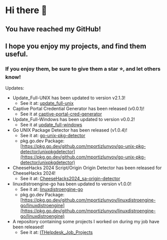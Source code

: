 # Hi there 👋
## You have reached my GitHub!
## I hope you enjoy my projects, and find them useful.
### If you enjoy them, be sure to give them a star ⭐, and let others know!
Updates:
 - Update_Full-UNIX has been updated to version v2.1.3!
   - See it at: [update_full-unix](https://github.com/mportizlunyov/update_full-unix)
 - Captive Portal Credential Generator has been released (v0.0.1)!
   - See it at [captive-portal-cred-generator](https://github.com/mportizlunyov/captive-portal-cred-generator)
 - Update_Full-Windows has been updated to version v0.0.2!
   - See it at [update_full-windows](https://github.com/mportizlunyov/update_full-windows)
 - Go UNIX Package Detector has been released (v1.0.4)!
   - See it at: [go-unix-pkg-detector](https://github.com/mportizlunyov/go-unix-pkg-detector)
   - pkg.go.dev Package: [https://pkg.go.dev/github.com/mportizlunyov/go-unix-pkg-detector/unixpkgdetector](https://pkg.go.dev/github.com/mportizlunyov/go-unix-pkg-detector/unixpkgdetector)
 - CheeseHacks 2024 Script/Origin Origin Detector has been released for CheeseHacks 2024!
   - See it at: [CheeseHacks2024_sa-origin-detector](https://github.com/mportizlunyov/CheeseHacks2024_sa-origin-detector)
 - linuxdistroengine-go has been updated to version v1.0.0!
   - See it at: [linuxdistroengine-go](https://github.com/mportizlunyov/linuxdistroengine-go)
   - pkg.go.dev Package: [https://pkg.go.dev/github.com/mportizlunyov/linuxdistroengine-go/linuxdistroengine](https://pkg.go.dev/github.com/mportizlunyov/linuxdistroengine-go/linuxdistroengine)
 - A repository containing some projects I worked on during my job have been released!
   - See it at: [ITHelpdesk_Job_Projects](https://github.com/mportizlunyov/ITHelpdesk_Job_Projects)
<!--
**mportizlunyov/mportizlunyov** is a ✨ _special_ ✨ repository because its `README.md` (this file) appears on your GitHub profile.

Here are some ideas to get you started:

- 🔭 I’m currently working on ...
- 🌱 I’m currently learning ...
- 👯 I’m looking to collaborate on ...
- 🤔 I’m looking for help with ...
- 💬 Ask me about ...
- 📫 How to reach me: ...
- 😄 Pronouns: ...
- ⚡ Fun fact: ...
-->
